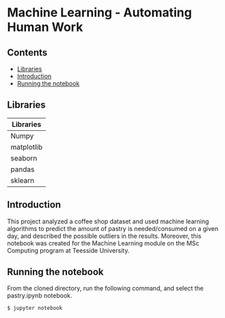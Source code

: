 # Machine Learning - Automating Human Work <!-- omit in toc -->

## Contents  <!-- omit in toc -->
 
 - [Libraries](#libraries)
 - [Introduction](#introduction)
 - [Running the notebook](#runningthenotebook)
 
## Libraries
| Libraries |
| ------------------------------ |
| Numpy |
| matplotlib |
| seaborn |
| pandas |
| sklearn |


## Introduction

This project analyzed a coffee shop dataset and used machine learning algorithms to predict the amount of pastry is needed/consumed on a given day, and described the possible outliers in the results. Moreover, this notebook was created for the Machine Learning module on the MSc Computing program at Teesside University.

## Running the notebook
From the cloned directory, run the following command, and select the pastry.ipynb notebook.

    $ jupyter notebook
